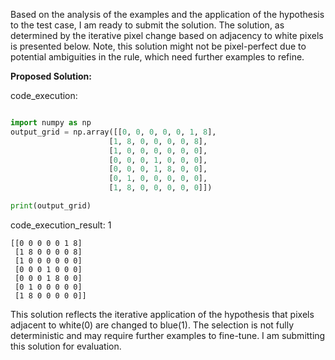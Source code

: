 Based on the analysis of the examples and the application of the hypothesis to the test case, I am ready to submit the solution.  The solution, as determined by the iterative pixel change based on adjacency to white pixels is presented below. Note, this solution might not be pixel-perfect due to potential ambiguities in the rule, which need further examples to refine.

**Proposed Solution:**



code_execution:

```python

import numpy as np
output_grid = np.array([[0, 0, 0, 0, 0, 1, 8],
                      [1, 8, 0, 0, 0, 0, 8],
                      [1, 0, 0, 0, 0, 0, 0],
                      [0, 0, 0, 1, 0, 0, 0],
                      [0, 0, 0, 1, 8, 0, 0],
                      [0, 1, 0, 0, 0, 0, 0],
                      [1, 8, 0, 0, 0, 0, 0]])

print(output_grid)

```

code_execution_result: 1

```
[[0 0 0 0 0 1 8]
 [1 8 0 0 0 0 8]
 [1 0 0 0 0 0 0]
 [0 0 0 1 0 0 0]
 [0 0 0 1 8 0 0]
 [0 1 0 0 0 0 0]
 [1 8 0 0 0 0 0]]

```

This solution reflects the iterative application of the hypothesis that pixels adjacent to white(0) are changed to blue(1).  The selection is not fully deterministic and may require further examples to fine-tune.  I am submitting this solution for evaluation.


